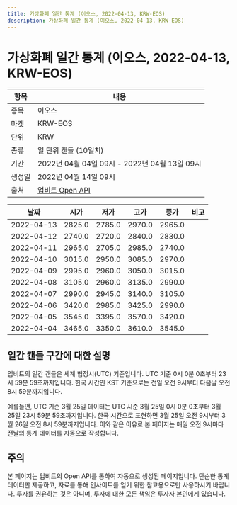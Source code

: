 ```yaml
---
title: 가상화폐 일간 통계 (이오스, 2022-04-13, KRW-EOS)
description: 가상화폐 일간 통계 (이오스, 2022-04-13, KRW-EOS)
---
```



가상화폐 일간 통계 (이오스, 2022-04-13, KRW-EOS)
===

|항목|내용|
|--|--|
|종목|이오스|
|마켓|KRW-EOS|
|단위|KRW|
|종류|일 단위 캔들 (10일치)|
|기간|2022년 04월 04일 09시 - 2022년 04월 13일 09시|
|생성일|2022년 04월 14일 09시|
|출처|[업비트 Open API](https://docs.upbit.com)|


|날짜|시가|저가|고가|종가|비고|
|--|--|--|--|--|--|
|2022-04-13|2825.0|2785.0|2970.0|2965.0|    |
|2022-04-12|2740.0|2720.0|2840.0|2830.0|    |
|2022-04-11|2965.0|2705.0|2985.0|2740.0|    |
|2022-04-10|3015.0|2950.0|3085.0|2970.0|    |
|2022-04-09|2995.0|2960.0|3050.0|3015.0|    |
|2022-04-08|3105.0|2960.0|3135.0|2990.0|    |
|2022-04-07|2990.0|2945.0|3140.0|3105.0|    |
|2022-04-06|3420.0|2985.0|3425.0|2990.0|    |
|2022-04-05|3545.0|3395.0|3570.0|3420.0|    |
|2022-04-04|3465.0|3350.0|3610.0|3545.0|    |


일간 캔들 구간에 대한 설명
---


업비트의 일간 캔들은 세계 협정시(UTC) 기준입니다. 
UTC 기준 0시 0분 0초부터 23시 59분 59초까지입니다. 
한국 시간인 KST 기준으로는 전일 오전 9시부터 다음날 오전 8시 59분까지입니다. 


예를들면, UTC 기준 3월 25일 데이터는 UTC 시준 3월 25일 0시 0분 0초부터 3월 25일 23시 59분 59초까지입니다. 
한국 시간으로 표현하면 3월 25일 오전 9시부터 3월 26일 오전 8시 59분까지입니다. 
이와 같은 이유로 본 페이지는 매일 오전 9시마다 전날의 통계 데이터를 자동으로 작성합니다. 


주의
---


본 페이지는 업비트의 Open API를 통하여 자동으로 생성된 페이지입니다. 
단순한 통계 데이터만 제공하고, 자료를 통해 인사이트를 얻기 위한 참고용으로만 사용하시기 바랍니다. 
투자를 권유하는 것은 아니며, 투자에 대한 모든 책임은 투자자 본인에게 있습니다. 
